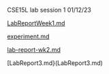 CSE15L lab session 1 01/12/23 

[LabReportWeek1.md](LabReportWeek1.md)

[experiment.md](experiment.md)

[lab-report-wk2.md](lab-report-wk2.md)

[LabReport3.md}(LabReport3.md)



